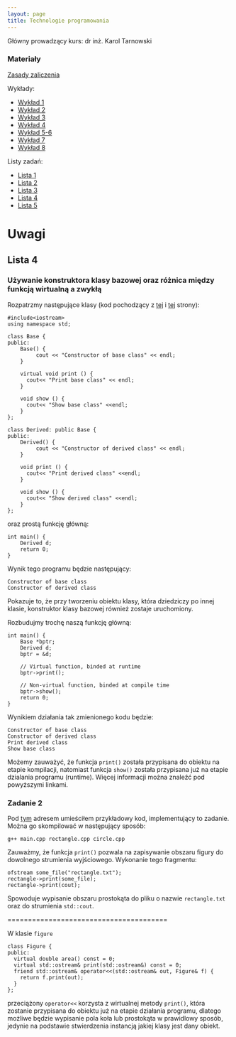 ```yaml
---
layout: page
title: Technologie programowania
---
```

Główny prowadzący kurs: dr inż. Karol Tarnowski

### Materiały

[Zasady zaliczenia](../tp_zz.pdf)

Wykłady:
- [Wykład 1](../tp_w01.pdf)
- [Wykład 2](../tp_w02.pdf)
- [Wykład 3](../tp_w03.pdf)
- [Wykład 4](../tp_w04.pdf)
- [Wykład 5-6](../tp_w05.pdf)
- [Wykład 7](../tp_w07.pdf)
- [Wykład 8](../tp_w08.pdf)

Listy zadań:
- [Lista 1](../tp_l01.pdf)
- [Lista 2](../tp_l02.pdf)
- [Lista 3](../tp_l03.pdf)
- [Lista 4](../tp_l04.pdf)
- [Lista 5](../tp_l05.pdf)

# Uwagi

## Lista 4

### Używanie konstruktora klasy bazowej oraz różnica między funkcją wirtualną a zwykłą

Rozpatrzmy następujące klasy (kod pochodzący z [tej](https://www.studytonight.com/cpp/order-of-constructor-call.php) i [tej](https://www.geeksforgeeks.org/virtual-function-cpp/) strony):

```
#include<iostream>
using namespace std;

class Base {
public:
    Base() {
	     cout << "Constructor of base class" << endl;
    }

    virtual void print () {
      cout<< "Print base class" << endl;
    }

    void show () {
      cout<< "Show base class" <<endl;
    }
};

class Derived: public Base {
public:
    Derived() {
	     cout << "Constructor of derived class" << endl;
    }

    void print () {
      cout<< "Print derived class" <<endl;
    }

    void show () {
      cout<< "Show derived class" <<endl;
    }
};
```
oraz prostą funkcję główną:
```
int main() {
    Derived d;
    return 0;
}
```

Wynik tego programu będzie następujący:
```
Constructor of base class
Constructor of derived class
```

Pokazuje to, że przy tworzeniu obiektu klasy, która dziedziczy po innej klasie, konstruktor klasy bazowej również zostaje uruchomiony.


Rozbudujmy trochę naszą funkcję główną:
```
int main() {
    Base *bptr;
    Derived d;
    bptr = &d;

    // Virtual function, binded at runtime
    bptr->print();

    // Non-virtual function, binded at compile time
    bptr->show();
    return 0;
}
```
Wynikiem działania tak zmienionego kodu będzie:
```
Constructor of base class
Constructor of derived class
Print derived class
Show base class
```
Możemy zauważyć, że funkcja `print()` została przypisana do obiektu na etapie kompilacji, natomiast funkcja `show()` została przypisana już na etapie dzialania programu (runtime). Więcej informacji można znaleźć pod powyższymi linkami.

### Zadanie 2

Pod [tym](https://gitlab.com/brzepkowski/dydaktyka/tree/master/2019_summer/Techniki_programowania/virtual_methods) adresem umieściłem przykładowy kod, implementujący to zadanie. Można go skompilować w następujący sposób:
```
g++ main.cpp rectangle.cpp circle.cpp
```

Zauważmy, że funkcja `print()` pozwala na zapisywanie obszaru figury do dowolnego strumienia wyjściowego. Wykonanie tego fragmentu:
```
ofstream some_file("rectangle.txt");
rectangle->print(some_file);
rectangle->print(cout);
```
Spowoduje wypisanie obszaru prostokąta do pliku o nazwie `rectangle.txt` oraz do strumienia `std::cout`.

=======================================

W klasie `figure`
```
class Figure {
public:
  virtual double area() const = 0;
  virtual std::ostream& print(std::ostream&) const = 0;
  friend std::ostream& operator<<(std::ostream& out, Figure& f) {
    return f.print(out);
  }
};
```
przeciążony `operator<<` korzysta z wirtualnej metody `print()`, która zostanie przypisana do obiektu już na etapie działania programu, dlatego możliwe będzie wypisanie pola koła lub prostokąta w prawidlowy sposób, jedynie na podstawie stwierdzenia instancją jakiej klasy jest dany obiekt.
